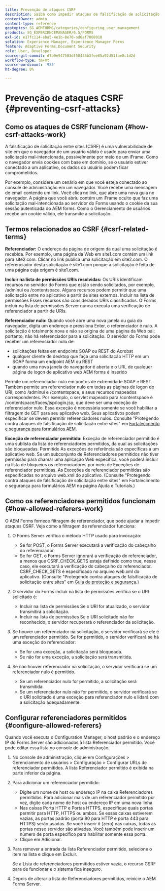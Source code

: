 ```yaml
---
title: Prevenção de ataques CSRF
description: Saiba como impedir ataques de falsificação de solicitação entre sites (CSRF) e proteger os dados do usuário de serem comprometidos.
contentOwner: admin
content-type: reference
geptopics: SG_AEMFORMS/categories/configuring_user_management
products: SG_EXPERIENCEMANAGER/6.5/FORMS
exl-id: e17fc114-eba5-4e1b-8e70-ad6af7008018
solution: Experience Manager, Experience Manager Forms
feature: Adaptive Forms,Document Security
role: User, Developer
source-git-commit: d7b9e947503df58435b3fee85a92d51fae8c1d2d
workflow-type: tm+mt
source-wordcount: '955'
ht-degree: 0%

---
```


# Prevenção de ataques CSRF {#preventing-csrf-attacks}

## Como os ataques de CSRF funcionam {#how-csrf-attacks-work}

A falsificação de solicitação entre sites (CSRF) é uma vulnerabilidade de site em que o navegador de um usuário válido é usado para enviar uma solicitação mal-intencionada, possivelmente por meio de um iFrame. Como o navegador envia cookies com base em domínio, se o usuário estiver conectado a um aplicativo, os dados do usuário podem ficar comprometidos.

Por exemplo, considere um cenário em que você esteja conectado ao console de administração em um navegador. Você recebe uma mensagem de email contendo um link. Você clica no link, que abre uma nova guia no navegador. A página que você abriu contém um iFrame oculto que faz uma solicitação mal-intencionada ao servidor do Forms usando o cookie da sua sessão autenticada do AEM forms. Como o Gerenciamento de usuários recebe um cookie válido, ele transmite a solicitação.

## Termos relacionados ao CSRF {#csrf-related-terms}

**Referenciador:** O endereço da página de origem da qual uma solicitação é recebida. Por exemplo, uma página da Web em site1.com contém um link para site2.com. Clicar no link publica uma solicitação em site2.com. O referenciador desta solicitação é site1.com porque a solicitação é feita de uma página cuja origem é site1.com.

**Incluir na lista de permissões URIs resolvidas:** Os URIs identificam recursos no servidor do Forms que estão sendo solicitados, por exemplo, /adminui ou /contentspace. Alguns recursos podem permitir que uma solicitação entre no aplicativo a partir de sites externos. Incluir na lista de permissões Esses recursos são considerados URIs classificados. O Forms incluir na lista de permissões Server nunca executa uma verificação de referenciador a partir de URIs.

**Referenciador nulo:** Quando você abre uma nova janela ou guia do navegador, digita um endereço e pressiona Enter, o referenciador é nulo. A solicitação é totalmente nova e não se origina de uma página da Web pai; portanto, não há referenciador para a solicitação. O servidor do Forms pode receber um referenciador nulo de:

* solicitações feitas em endpoints SOAP ou REST do Acrobat
* qualquer cliente de desktop que faça uma solicitação HTTP em um SOAP forma um endpoint AEM ou REST
* quando uma nova janela do navegador é aberta e o URL de qualquer página de logon de aplicativo web AEM forms é inserido

Permite um referenciador nulo em pontos de extremidade SOAP e REST. Também permite um referenciador nulo em todas as páginas de logon do URI, como /adminui e /contentspace, e seus recursos mapeados correspondentes. Por exemplo, o servlet mapeado para /contentspace é /contentspace/faces/jsp/login.jsp, que deve ser uma exceção de referenciador nulo. Essa exceção é necessária somente se você habilitar a filtragem de GET para seu aplicativo web. Seus aplicativos podem especificar se devem permitir referenciadores nulos. Consulte &quot;Protegendo contra ataques de falsificação de solicitação entre sites&quot; em [Fortalecimento e segurança para formulários AEM](https://help.adobe.com/en_US/livecycle/11.0/HardeningSecurity/index.html).

**Exceção de referenciador permitida:** Exceção de referenciador permitido é uma sublista da lista de referenciadores permitidos, da qual as solicitações são bloqueadas. Permitido As exceções de referência são específicas a um aplicativo web. Se um subconjunto de Referenciadores permitidos não tiver permissão para chamar uma aplicação Web específica, você poderá incluir na lista de bloqueios os referenciadores por meio de Exceções de referenciador permitidas. As Exceções de referenciador permitidas são especificadas no arquivo web.xml do aplicativo. (Consulte &quot;Protegendo contra ataques de falsificação de solicitação entre sites&quot; em Fortalecimento e segurança para formulários AEM na página Ajuda e Tutorials.)

## Como os referenciadores permitidos funcionam {#how-allowed-referers-work}

O AEM Forms fornece filtragem de referenciador, que pode ajudar a impedir ataques CSRF. Veja como a filtragem de referenciador funciona:

1. O Forms Server verifica o método HTTP usado para invocação:

   * Se for POST, o Forms Server executará a verificação do cabeçalho do referenciador.
   * Se for GET, o Forms Server ignorará a verificação do referenciador, a menos que CSRF_CHECK_GETS esteja definido como true, nesse caso, ele executará a verificação do cabeçalho do referenciador. CSRF_CHECK_GETS é especificado no arquivo web.xml do aplicativo. (Consulte &quot;Protegendo contra ataques de falsificação de solicitação entre sites&quot; em [Guia de proteção e segurança](https://help.adobe.com/en_US/livecycle/11.0/HardeningSecurity/index.html).)

1. O servidor do Forms incluir na lista de permissões verifica se o URI solicitado é:

   * Incluir na lista de permissões Se o URI for atualizado, o servidor transmitirá a solicitação.
   * Incluir na lista de permissões Se o URI solicitado não for reconhecido, o servidor recuperará o referenciador da solicitação.

1. Se houver um referenciador na solicitação, o servidor verificará se ele é um referenciador permitido. Se for permitido, o servidor verificará se há uma exceção do referenciador:

   * Se for uma exceção, a solicitação será bloqueada.
   * Se não for uma exceção, a solicitação será transmitida.

1. Se não houver referenciador na solicitação, o servidor verificará se um referenciador nulo é permitido.

   * Se um referenciador nulo for permitido, a solicitação será transmitida.
   * Se um referenciador nulo não for permitido, o servidor verificará se o URI solicitado é uma exceção para referenciador nulo e lidará com a solicitação adequadamente.

## Configurar referenciadores permitidos {#configure-allowed-referers}

Quando você executa o Configuration Manager, o host padrão e o endereço IP do Forms Server são adicionados à lista Referenciador permitido. Você pode editar essa lista no console de administração.

1. No console de administração, clique em Configurações > Gerenciamento de usuários > Configuração > Configurar URLs de referenciador permitidos. A lista Referenciador permitido é exibida na parte inferior da página.
1. Para adicionar um referenciador permitido:

   * Digite um nome de host ou endereço IP na caixa Referenciadores permitidos. Para adicionar mais de um referenciador permitido por vez, digite cada nome de host ou endereço IP em uma nova linha.
   * Nas caixas Porta HTTP e Portas HTTPS, especifique quais portas permitir para HTTP, HTTPS ou ambos. Se essas caixas estiverem vazias, as portas padrão (porta 80 para HTTP e porta 443 para HTTPS) serão usadas. Se você inserir `0` (zero) nas caixas, todas as portas nesse servidor são ativadas. Você também pode inserir um número de porta específico para habilitar somente essa porta.
   * Clique em Adicionar.

1. Para remover a entrada da lista Referenciador permitido, selecione o item na lista e clique em Excluir.

   Se a Lista de referenciadores permitidos estiver vazia, o recurso CSRF para de funcionar e o sistema fica inseguro.

1. Depois de alterar a lista de Referenciadores permitidos, reinicie o AEM Forms Server.
